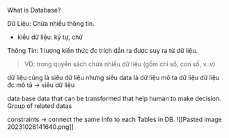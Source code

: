 What is Database?


Dữ Liệu: Chứa nhiều thông tin.
+ kiểu dữ liệu: ký tự, chữ

Thông Tin: 1 lượng kiến thức đc trích dẫn ra được suy ra từ dữ liệu.
> VD: trong quyển sách chứa nhiều dữ liệu (gồm chỉ số, con số, v..v) 


dữ liệu cũng là siêu dữ liệu
	nhưng siêu data là dữ liệu mô ta dữ liệu
dữ liệu đc mô tả -> siêu dữ liệu


data base
	data that can be transformed that help human to make decision.
	Group of related datas

constraints -> connect the same Info to each Tables in DB.
![[Pasted image 20231026141640.png]] 